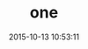 ---
layout: post
title:  "one"
date:   2015-10-13 10:53:11
categories: jekyll update
image: ./images/potatoes.jpg
type: placecard
---